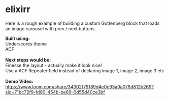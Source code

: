 # elixirr

Here is a rough example of building a custom Guttenberg block that loads an image carousel with prev / next buttons.

**Built using:**<br />
Underscores theme<br />
ACF
<br /><br />
**Next steps would be:**<br />
Finesse the layout - actually make it look nice!<br />
Use a ACF Repeater field instead of declaring image 1, image 2, image 3 etc
<br /><br />
**Demo Video:**
https://www.loom.com/share/34302f79189d4e0c93a0a079d812b269?sid=71bc72f9-fd80-454b-be69-0d55d40ce3bf
